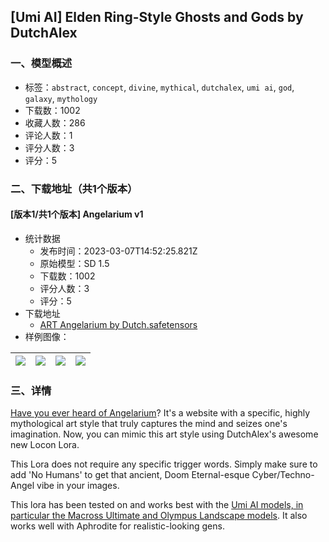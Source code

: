 ## [Umi AI] Elden Ring-Style Ghosts and Gods by DutchAlex
### 一、模型概述

- 标签：`abstract`, `concept`, `divine`, `mythical`, `dutchalex`, `umi ai`, `god`, `galaxy`, `mythology`
- 下载数：1002
- 收藏人数：286
- 评论人数：1
- 评分人数：3
- 评分：5

### 二、下载地址（共1个版本）

#### [版本1/共1个版本] Angelarium v1

- 统计数据
  - 发布时间：2023-03-07T14:52:25.821Z
  - 原始模型：SD 1.5
  - 下载数：1002
  - 评分人数：3
  - 评分：5
- 下载地址
  - [ART Angelarium by Dutch.safetensors](https://civitai.com/api/download/models/19054)
- 样例图像：

| <img src="https://image.civitai.com/xG1nkqKTMzGDvpLrqFT7WA/d439862e-9311-44a8-a7f6-1bd324f09b00/width=450/199196.jpeg" /> | <img src="https://image.civitai.com/xG1nkqKTMzGDvpLrqFT7WA/72e1bf1b-ab66-445c-7c08-89476565c100/width=450/199631.jpeg" /> | <img src="https://image.civitai.com/xG1nkqKTMzGDvpLrqFT7WA/a04e54f6-8577-48d3-ddc6-67ec97ca0600/width=450/199327.jpeg" /> | <img src="https://image.civitai.com/xG1nkqKTMzGDvpLrqFT7WA/3dc296ef-1425-4209-1576-15e811dda600/width=450/199322.jpeg" /> |
| ---- | ---- | ---- | ---- |


### 三、详情
<p><a target="_blank" rel="ugc" href="https://www.angelarium.net/">Have you ever heard of Angelarium</a>? It's a website with a specific, highly mythological art style that truly captures the mind and seizes one's imagination. Now, you can mimic this art style using DutchAlex's awesome new Locon Lora.</p><p>This Lora does not require any specific trigger words. Simply make sure to add 'No Humans' to get that ancient, Doom Eternal-esque Cyber/Techno-Angel vibe in your images.</p><p>This lora has been tested on and works best with the <a target="_blank" rel="ugc" href="https://civitai.com/models/6077/umi-ai-mythology-and-babes-by-dutchalex">Umi AI models, in particular the Macross Ultimate and Olympus Landscape models</a>. It also works well with Aphrodite for realistic-looking gens.</p>